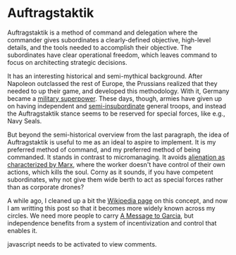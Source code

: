 Auftragstaktik
==============

Auftragstaktik is a method of command and delegation where the commander gives subordinates a clearly-defined objective, high-level details, and the tools needed to accomplish their objective. The subordinates have clear operational freedom, which leaves command to focus on architecting strategic decisions.

It has an interesting historical and semi-mythical background. After Napoleon outclassed the rest of Europe, the Prussians realized that they needed to up their game, and developed this methodology. With it, Germany became a [military superpower](https://youtu.be/Afl9WFGJE0M?t=73). These days, though, armies have given up on having independent and [semi-insubordinate](https://wikiless.nunosempere.com/wiki/Erwin_Rommel?lang=en#North_Africa_1941%E2%80%931943) general troops, and instead the Auftragstaktik stance seems to be reserved for special forces, like e.g., Navy Seals. 

But beyond the semi-historical overview from the last paragraph, the idea of Auftragstaktik is useful to me as an ideal to aspire to implement. It is my preferred method of command, and my preferred method of being commanded. It stands in contrast to micromanaging. It avoids [alienation as characterized by Marx](https://wikiless.nunosempere.com/wiki/Marx%27s_theory_of_alienation?lang=en), where the worker doesn't have control of their own actions, which kills the soul. Corny as it sounds, if you have competent subordinates, why not give them wide berth to act as special forces rather than as corporate drones?

A while ago, I cleaned up a bit the [Wikipedia page](https://wikiless.nunosempere.com/wiki/Mission-type_tactics?lang=en) on this concept, and now I am writting this post so that it becomes more widely known across my circles. We need more people to carry [A Message to Garcia](https://courses.csail.mit.edu/6.803/pdf/hubbard1899.pdf), but independence benefits from a system of incentivization and control that enables it.

<p>
  <section id='isso-thread'>
  <noscript>javascript needs to be activated to view comments.</noscript>
  </section>
</p>
